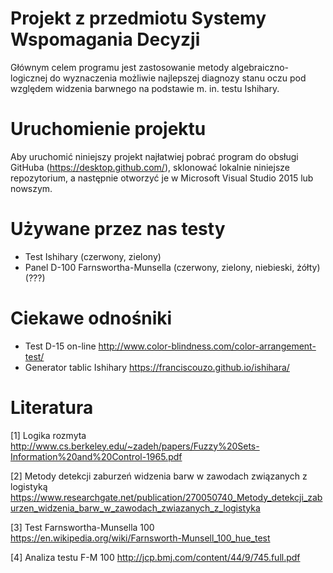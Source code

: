 # Projekt z przedmiotu Systemy Wspomagania Decyzji
Głównym celem programu jest zastosowanie metody algebraiczno-logicznej do wyznaczenia możliwie najlepszej diagnozy stanu oczu pod względem widzenia barwnego na podstawie m. in. testu Ishihary.

# Uruchomienie projektu
Aby uruchomić niniejszy projekt najłatwiej pobrać program do obsługi GitHuba (https://desktop.github.com/), sklonować lokalnie niniejsze repozytorium, a następnie otworzyć je w Microsoft Visual Studio 2015 lub nowszym.

# Używane przez nas testy
- Test Ishihary (czerwony, zielony)
- Panel D-100 Farnswortha-Munsella (czerwony, zielony, niebieski, żółty) (???)

# Ciekawe odnośniki
- Test D-15 on-line http://www.color-blindness.com/color-arrangement-test/
- Generator tablic Ishihary https://franciscouzo.github.io/ishihara/

# Literatura
[1] Logika rozmyta 
http://www.cs.berkeley.edu/~zadeh/papers/Fuzzy%20Sets-Information%20and%20Control-1965.pdf

[2] Metody detekcji zaburzeń widzenia barw w zawodach związanych z logistyką
https://www.researchgate.net/publication/270050740_Metody_detekcji_zaburzen_widzenia_barw_w_zawodach_zwiazanych_z_logistyka

[3] Test Farnswortha-Munsella 100 
https://en.wikipedia.org/wiki/Farnsworth-Munsell_100_hue_test

[4] Analiza testu F-M 100
http://jcp.bmj.com/content/44/9/745.full.pdf
